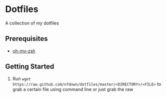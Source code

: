 # Dotfiles
A collection of my dotfiles

## Prerequisites
- [oh-my-zsh](https://github.com/robbyrussell/oh-my-zsh)

## Getting Started
1. Run `wget https://raw.github.com/n7down/dotfiles/master/<DIRECTORY>/<FILE>` to grab a certain file using command line or just grab the raw

